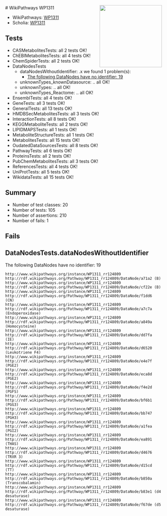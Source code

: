 <img style="float: right; width: 200px" src="https://upload.wikimedia.org/wikipedia/commons/thumb/8/83/Wplogo_with_text_500.png/640px-Wplogo_with_text_500.png" />
# WikiPathways WP1311

* WikiPathways: [WP1311](https://new.wikipathways.org/pathways/WP1311)
* Scholia: [WP1311](https://scholia.toolforge.org/wikipathways/WP1311)
## Tests
* CASMetabolitesTests: all 2 tests OK!
* ChEBIMetabolitesTests: all 4 tests OK!
* ChemSpiderTests: all 2 tests OK!
* DataNodesTests
    * dataNodesWithoutIdentifier: .x we found 1 problem(s):
        * [The following DataNodes have no identifier: 19](#8792c499)
    * unknownTypes_knownDatasource: .. all OK!
    * unknownTypes: .. all OK!
    * unknownTypes_Reactome: .. all OK!
* EnsemblTests: all 4 tests OK!
* GeneTests: all 3 tests OK!
* GeneralTests: all 13 tests OK!
* HMDBSecMetabolitesTests: all 3 tests OK!
* InteractionTests: all 8 tests OK!
* KEGGMetaboliteTests: all 2 tests OK!
* LIPIDMAPSTests: all 1 tests OK!
* MetaboliteStructureTests: all 1 tests OK!
* MetabolitesTests: all 15 tests OK!
* OudatedDataSourcesTests: all 8 tests OK!
* PathwayTests: all 6 tests OK!
* ProteinsTests: all 2 tests OK!
* PubChemMetabolitesTests: all 3 tests OK!
* ReferencesTests: all 4 tests OK!
* UniProtTests: all 5 tests OK!
* WikidataTests: all 15 tests OK!


## Summary

* Number of test classes: 20
* Number of tests: 105
* Number of assertions: 210
* Number of fails: 1

## Fails

<a name="8792c499" />

## DataNodesTests.dataNodesWithoutIdentifier

The following DataNodes have no identifier: 19
```
http://www.wikipathways.org/instance/WP1311_rr124809 http://rdf.wikipathways.org/Pathway/WP1311_rr124809/DataNode/a71a2 (B)
http://www.wikipathways.org/instance/WP1311_rr124809 http://rdf.wikipathways.org/Pathway/WP1311_rr124809/DataNode/cf22e (B)
http://www.wikipathways.org/instance/WP1311_rr124809 http://rdf.wikipathways.org/Pathway/WP1311_rr124809/DataNode/f1dd6 (CN)
http://www.wikipathways.org/instance/WP1311_rr124809 http://rdf.wikipathways.org/Pathway/WP1311_rr124809/DataNode/a7c7a (Endoperoxidase)
http://www.wikipathways.org/instance/WP1311_rr124809 http://rdf.wikipathways.org/Pathway/WP1311_rr124809/DataNode/a849a (Homocysteine)
http://www.wikipathways.org/instance/WP1311_rr124809 http://rdf.wikipathways.org/Pathway/WP1311_rr124809/DataNode/dd7fa (IE)
http://www.wikipathways.org/instance/WP1311_rr124809 http://rdf.wikipathways.org/Pathway/WP1311_rr124809/DataNode/d6520 (Leukotriene F4)
http://www.wikipathways.org/instance/WP1311_rr124809 http://rdf.wikipathways.org/Pathway/WP1311_rr124809/DataNode/e4e7f (PGE2)
http://www.wikipathways.org/instance/WP1311_rr124809 http://rdf.wikipathways.org/Pathway/WP1311_rr124809/DataNode/eca8d (PGE2)
http://www.wikipathways.org/instance/WP1311_rr124809 http://rdf.wikipathways.org/Pathway/WP1311_rr124809/DataNode/f4e2d (PGFS)
http://www.wikipathways.org/instance/WP1311_rr124809 http://rdf.wikipathways.org/Pathway/WP1311_rr124809/DataNode/bf6b1 (PGG3)
http://www.wikipathways.org/instance/WP1311_rr124809 http://rdf.wikipathways.org/Pathway/WP1311_rr124809/DataNode/bb747 (PGH3)
http://www.wikipathways.org/instance/WP1311_rr124809 http://rdf.wikipathways.org/Pathway/WP1311_rr124809/DataNode/a1fea (PGI2)
http://www.wikipathways.org/instance/WP1311_rr124809 http://rdf.wikipathways.org/Pathway/WP1311_rr124809/DataNode/ea891 (THAS)
http://www.wikipathways.org/instance/WP1311_rr124809 http://rdf.wikipathways.org/Pathway/WP1311_rr124809/DataNode/d4676 (TRXR 3)
http://www.wikipathways.org/instance/WP1311_rr124809 http://rdf.wikipathways.org/Pathway/WP1311_rr124809/DataNode/d15cd (TT)
http://www.wikipathways.org/instance/WP1311_rr124809 http://rdf.wikipathways.org/Pathway/WP1311_rr124809/DataNode/b850a (Transcobalamin)
http://www.wikipathways.org/instance/WP1311_rr124809 http://rdf.wikipathways.org/Pathway/WP1311_rr124809/DataNode/b83e1 (d4 desaturase)
http://www.wikipathways.org/instance/WP1311_rr124809 http://rdf.wikipathways.org/Pathway/WP1311_rr124809/DataNode/f67de (d5 desaturase)
```

